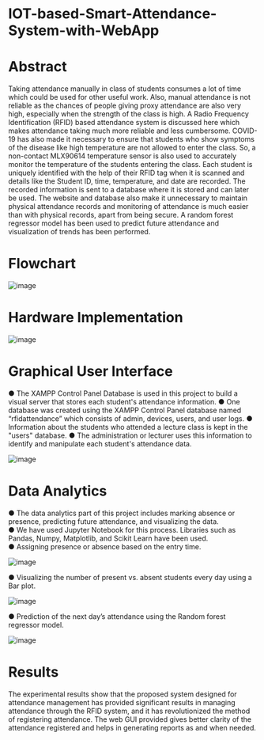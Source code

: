 # IOT-based-Smart-Attendance-System-with-WebApp
# Abstract
Taking attendance manually in class of students consumes a lot of time which could be used for other useful work. Also, manual attendance is not reliable as the chances of people giving proxy attendance are also very high, especially when the strength of the class is high. A Radio Frequency Identification (RFID) based attendance system is discussed here which makes attendance taking much more reliable and less cumbersome. COVID-19 has also made it necessary to ensure that students who show symptoms of the disease like high temperature are not allowed to enter the class. So, a non-contact MLX90614 temperature sensor is also used to accurately monitor the temperature of the students entering the class. Each student is uniquely identified with the help of their RFID tag when it is scanned and details like the Student ID, time, temperature, and date are recorded. The recorded information is sent to a database where it is stored and can later be used. The website and database also make it unnecessary to maintain physical attendance records and monitoring of attendance is much easier than with physical records, apart from being secure. A random forest regressor model has been used to predict future attendance and visualization of trends has been performed.
# Flowchart
![image](https://github.com/meenakshi311/IOT-based-Smart-Attendance-System-with-WebApp/assets/80347426/71906dbe-ae17-4dcc-9426-6b6059ec79b3)
# Hardware Implementation 
![image](https://github.com/meenakshi311/IOT-based-Smart-Attendance-System-with-WebApp/assets/80347426/e2c39c0b-7b60-4bad-a6d7-5aa4620deb93)
# Graphical User Interface
● The XAMPP Control Panel Database is used in this project to build a visual server that stores each student's attendance information. 
● One database was created using the XAMPP Control Panel database named “rfidattendance” which consists of admin, devices, users, and user logs. 
● Information about the students who attended a lecture class is kept in the "users" database. 
● The administration or lecturer uses this information to identify and manipulate each student's attendance data.

![image](https://github.com/meenakshi311/IOT-based-Smart-Attendance-System-with-WebApp/assets/80347426/38c2f550-8fc3-4994-9680-2eb8a6f5da16)

# Data Analytics
● The data analytics part of this project includes marking absence or presence, predicting future attendance, and visualizing the data. 
<br>
● We have used Jupyter Notebook for this process. Libraries such as Pandas, Numpy, Matplotlib, and Scikit Learn have been used. 
<br>
● Assigning presence or absence based on the entry time.

![image](https://github.com/meenakshi311/IOT-based-Smart-Attendance-System-with-WebApp/assets/80347426/18f9b221-1fd3-4bfd-84d7-3491424e17a3)

● Visualizing the number of present vs. absent students every day using a Bar plot.

![image](https://github.com/meenakshi311/IOT-based-Smart-Attendance-System-with-WebApp/assets/80347426/17c505c6-2704-4c5a-a407-4a134ff8f20e)

● Prediction of the next day’s attendance using the Random forest regressor model.

![image](https://github.com/meenakshi311/IOT-based-Smart-Attendance-System-with-WebApp/assets/80347426/fb199208-ca8b-484f-a2a9-047793134882)

# Results
The experimental results show that the proposed system designed for attendance management has provided significant results in managing attendance through the RFID system, and it has revolutionized the method of registering attendance. The web GUI provided gives better clarity of the attendance registered and helps in generating reports as and when needed.








